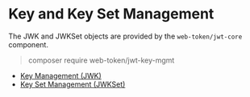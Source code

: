 # Key and Key Set Management

The JWK and JWKSet objects are provided by the
`web-token/jwt-core` component.

> composer require web-token/jwt-key-mgmt

- [Key Management (JWK)](./key_management.md)
- [Key Set Management (JWKSet)](./key_set_management.md)
